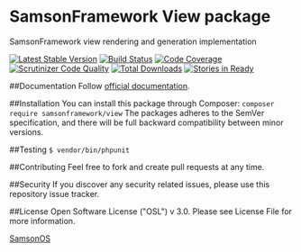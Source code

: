 # SamsonFramework View package
 
SamsonFramework view rendering and generation implementation

[![Latest Stable Version](https://poser.pugx.org/samsonframework/view/v/stable.svg)](https://packagist.org/packages/samsonframework/view)
[![Build Status](https://scrutinizer-ci.com/g/samsonframework/view/badges/build.png?b=master)](https://scrutinizer-ci.com/g/samsonframework/view/build-status/master)
[![Code Coverage](https://scrutinizer-ci.com/g/samsonframework/view/badges/coverage.png?b=master)](https://scrutinizer-ci.com/g/samsonframework/view/?branch=master)
[![Scrutinizer Code Quality](https://scrutinizer-ci.com/g/samsonframework/view/badges/quality-score.png?b=master)](https://scrutinizer-ci.com/g/samsonframework/view/?branch=master) 
[![Total Downloads](https://poser.pugx.org/samsonframework/view/downloads.svg)](https://packagist.org/packages/samsonframework/view)
[![Stories in Ready](https://badge.waffle.io/samsonframework/view.png?label=ready&title=Ready)](https://waffle.io/samsonframework/view)
 
##Documentation
Follow [official documentation](htgtp://github.com/samsonframework/view/blob/master/docs/Index.md).
 
##Installation
You can install this package through Composer:
```composer require samsonframework/view```
The packages adheres to the SemVer specification, and there will be full backward compatibility between minor versions.

##Testing
```$ vendor/bin/phpunit```

##Contributing
Feel free to fork and create pull requests at any time.

##Security
If you discover any security related issues, please use this repository issue tracker.

##License
Open Software License ("OSL") v 3.0. Please see License File for more information.
 
[SamsonOS](http://samsonos.com)
